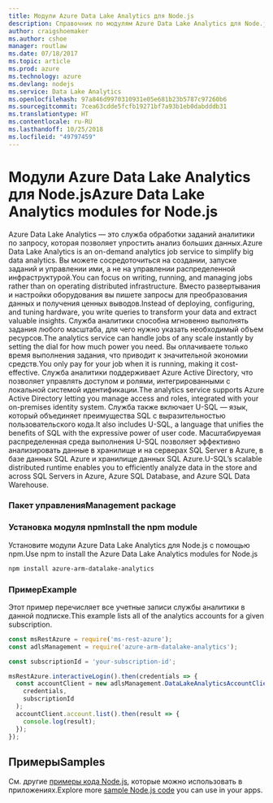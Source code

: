 ```yaml
---
title: Модули Azure Data Lake Analytics для Node.js
description: Справочник по модулям Azure Data Lake Analytics для Node.js
author: craigshoemaker
ms.author: cshoe
manager: routlaw
ms.date: 07/18/2017
ms.topic: article
ms.prod: azure
ms.technology: azure
ms.devlang: nodejs
ms.service: Data Lake Analytics
ms.openlocfilehash: 97a846d9970310931e05e681b23b5787c97260b6
ms.sourcegitcommit: 7cea63cdde5fcfb19271bf7a93b1eb0dabdddb31
ms.translationtype: HT
ms.contentlocale: ru-RU
ms.lasthandoff: 10/25/2018
ms.locfileid: "49797459"
---
```

# <a name="azure-data-lake-analytics-modules-for-nodejs"></a><span data-ttu-id="e48d0-103">Модули Azure Data Lake Analytics для Node.js</span><span class="sxs-lookup"><span data-stu-id="e48d0-103">Azure Data Lake Analytics modules for Node.js</span></span>

<span data-ttu-id="e48d0-104">Azure Data Lake Analytics — это служба обработки заданий аналитики по запросу, которая позволяет упростить анализ больших данных.</span><span class="sxs-lookup"><span data-stu-id="e48d0-104">Azure Data Lake Analytics is an on-demand analytics job service to simplify big data analytics.</span></span> <span data-ttu-id="e48d0-105">Вы можете сосредоточиться на создании, запуске заданий и управлении ими, а не на управлении распределенной инфраструктурой.</span><span class="sxs-lookup"><span data-stu-id="e48d0-105">You can focus on writing, running, and managing jobs rather than on operating distributed infrastructure.</span></span> <span data-ttu-id="e48d0-106">Вместо развертывания и настройки оборудования вы пишете запросы для преобразования данных и получения ценных выводов.</span><span class="sxs-lookup"><span data-stu-id="e48d0-106">Instead of deploying, configuring, and tuning hardware, you write queries to transform your data and extract valuable insights.</span></span> <span data-ttu-id="e48d0-107">Служба аналитики способна мгновенно выполнять задания любого масштаба, для чего нужно указать необходимый объем ресурсов.</span><span class="sxs-lookup"><span data-stu-id="e48d0-107">The analytics service can handle jobs of any scale instantly by setting the dial for how much power you need.</span></span> <span data-ttu-id="e48d0-108">Вы оплачиваете только время выполнения задания, что приводит к значительной экономии средств.</span><span class="sxs-lookup"><span data-stu-id="e48d0-108">You only pay for your job when it is running, making it cost-effective.</span></span> <span data-ttu-id="e48d0-109">Служба аналитики поддерживает Azure Active Directory, что позволяет управлять доступом и ролями, интегрированными с локальной системой идентификации.</span><span class="sxs-lookup"><span data-stu-id="e48d0-109">The analytics service supports Azure Active Directory letting you manage access and roles, integrated with your on-premises identity system.</span></span> <span data-ttu-id="e48d0-110">Служба также включает U-SQL — язык, который объединяет преимущества SQL с выразительностью пользовательского кода.</span><span class="sxs-lookup"><span data-stu-id="e48d0-110">It also includes U-SQL, a language that unifies the benefits of SQL with the expressive power of user code.</span></span> <span data-ttu-id="e48d0-111">Масштабируемая распределенная среда выполнения U-SQL позволяет эффективно анализировать данные в хранилище и на серверах SQL Server в Azure, в базе данных SQL Azure и хранилище данных SQL Azure.</span><span class="sxs-lookup"><span data-stu-id="e48d0-111">U-SQL’s scalable distributed runtime enables you to efficiently analyze data in the store and across SQL Servers in Azure, Azure SQL Database, and Azure SQL Data Warehouse.</span></span>

### <a name="management-package"></a><span data-ttu-id="e48d0-112">Пакет управления</span><span class="sxs-lookup"><span data-stu-id="e48d0-112">Management package</span></span>

### <a name="install-the-npm-module"></a><span data-ttu-id="e48d0-113">Установка модуля npm</span><span class="sxs-lookup"><span data-stu-id="e48d0-113">Install the npm module</span></span>

<span data-ttu-id="e48d0-114">Установите модули Azure Data Lake Analytics для Node.js с помощью npm.</span><span class="sxs-lookup"><span data-stu-id="e48d0-114">Use npm to install the Azure Data Lake Analytics modules for Node.js</span></span>

```bash
npm install azure-arm-datalake-analytics
```

### <a name="example"></a><span data-ttu-id="e48d0-115">Пример</span><span class="sxs-lookup"><span data-stu-id="e48d0-115">Example</span></span>

<span data-ttu-id="e48d0-116">Этот пример перечисляет все учетные записи службы аналитики в данной подписке.</span><span class="sxs-lookup"><span data-stu-id="e48d0-116">This example lists all of the analytics accounts for a given subscription.</span></span>

```javascript
const msRestAzure = require('ms-rest-azure');
const adlsManagement = require('azure-arm-datalake-analytics');

const subscriptionId = 'your-subscription-id';

msRestAzure.interactiveLogin().then(credentials => {
  const accountClient = new adlsManagement.DataLakeAnalyticsAccountClient(
    credentials,
    subscriptionId
  );
  accountClient.account.list().then(result => {
    console.log(result);
  });
});
```

## <a name="samples"></a><span data-ttu-id="e48d0-117">Примеры</span><span class="sxs-lookup"><span data-stu-id="e48d0-117">Samples</span></span>

<span data-ttu-id="e48d0-118">См. другие [примеры кода Node.js](https://azure.microsoft.com/resources/samples/?platform=nodejs), которые можно использовать в приложениях.</span><span class="sxs-lookup"><span data-stu-id="e48d0-118">Explore more [sample Node.js code](https://azure.microsoft.com/resources/samples/?platform=nodejs) you can use in your apps.</span></span>
